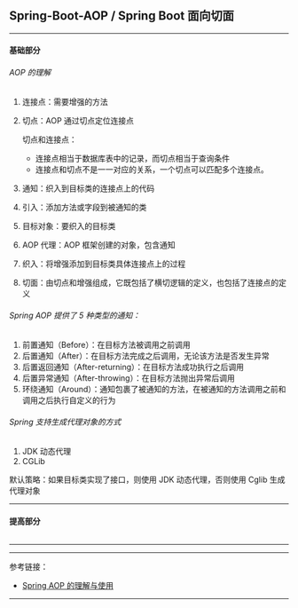 ## Spring-Boot-AOP / Spring Boot 面向切面

---

#### 基础部分

###### AOP 的理解

1. 连接点：需要增强的方法

2. 切点：AOP 通过切点定位连接点

   切点和连接点：
    - 连接点相当于数据库表中的记录，而切点相当于查询条件
    - 连接点和切点不是一一对应的关系，一个切点可以匹配多个连接点。

4. 通知：织入到目标类的连接点上的代码

5. 引入：添加方法或字段到被通知的类

6. 目标对象：要织入的目标类

7. AOP 代理：AOP 框架创建的对象，包含通知

8. 织入：将增强添加到目标类具体连接点上的过程

9. 切面：由切点和增强组成，它既包括了横切逻辑的定义，也包括了连接点的定义

###### Spring AOP 提供了 5 种类型的通知：

1. 前置通知（Before）：在目标方法被调用之前调用
2. 后置通知（After）：在目标方法完成之后调用，无论该方法是否发生异常
3. 后置返回通知（After-returning）：在目标方法成功执行之后调用
4. 后置异常通知（After-throwing）：在目标方法抛出异常后调用
5. 环绕通知（Around）：通知包裹了被通知的方法，在被通知的方法调用之前和调用之后执行自定义的行为

###### Spring 支持生成代理对象的方式

1. JDK 动态代理
2. CGLib

默认策略：如果目标类实现了接口，则使用 JDK 动态代理，否则使用 Cglib 生成代理对象

---

#### 提高部分

######

---









---

参考链接：

- [Spring AOP 的理解与使用](https://juejin.cn/post/6901643231537627149)

---















